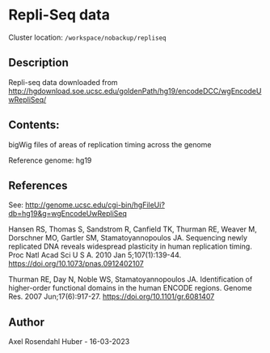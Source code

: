 # Repli-Seq data

Cluster location: 
`/workspace/nobackup/repliseq`

## Description
Repli-seq data downloaded from <http://hgdownload.soe.ucsc.edu/goldenPath/hg19/encodeDCC/wgEncodeUwRepliSeq/>

## Contents: 
bigWig files of areas of replication timing across the genome

Reference genome: hg19

## References
See: <http://genome.ucsc.edu/cgi-bin/hgFileUi?db=hg19&g=wgEncodeUwRepliSeq>

Hansen RS, Thomas S, Sandstrom R, Canfield TK, Thurman RE, Weaver M, Dorschner MO, Gartler SM, Stamatoyannopoulos JA. Sequencing newly replicated DNA reveals widespread plasticity in human replication timing. Proc Natl Acad Sci U S A. 2010 Jan 5;107(1):139-44.
<https://doi.org/10.1073/pnas.0912402107>

Thurman RE, Day N, Noble WS, Stamatoyannopoulos JA. Identification of higher-order functional domains in the human ENCODE regions. Genome Res. 2007 Jun;17(6):917-27. 
<https://doi.org/10.1101/gr.6081407>

## Author

Axel Rosendahl Huber - 16-03-2023

